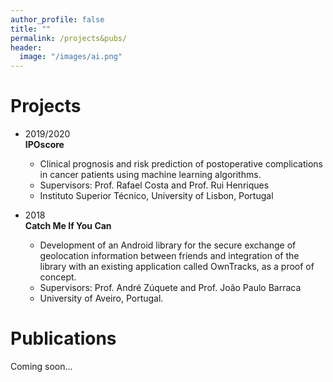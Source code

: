 ```yaml
---
author_profile: false
title: ""
permalink: /projects&pubs/
header:
  image: "/images/ai.png"
---
```


# Projects

* 2019/2020 <br> 
**IPOscore** 
  * Clinical prognosis and risk prediction of postoperative complications in cancer patients using machine learning algorithms.
  * Supervisors: Prof. Rafael Costa and Prof. Rui Henriques
  * Instituto Superior Técnico, University of Lisbon, Portugal        

* 2018 <br> 
**Catch Me If You Can**
  * Development of an Android library for the secure exchange of geolocation information between friends and integration of the library with an existing application called OwnTracks, as a proof of concept. 
  * Supervisors: Prof. André Zúquete and Prof. João Paulo Barraca
  * University of Aveiro, Portugal.

# Publications

Coming soon...